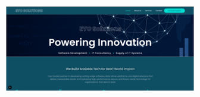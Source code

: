 ![screencapture-localhost-3000-2023-06-17-18_27_01](https://github.com/ekwawWilson/EYOWebsite/blob/main/assets/images/eyo.png)
